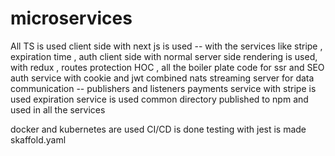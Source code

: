 # microservices

All TS is used 
client side with next js is used -- with the services like stripe , expiration time , auth
client side with normal server side rendering is used, with redux , routes protection HOC , all the boiler plate code for ssr and SEO
auth service with cookie and jwt combined 
nats streaming server for data communication -- publishers and listeners 
payments service with stripe is used 
expiration service is used 
common directory published to npm and used in all the services 

docker and kubernetes are used
CI/CD is done 
testing with jest is made 
skaffold.yaml
